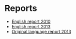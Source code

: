 #  Reports

* [English report 2010](http://www.kvvm.hu/cimg/documents/INSPIRE_Country_Report_HU.pdf)
* [English report 2013](./HU-INSPIRE-Report-ENV-2013-644-0-0-EN-TRA-0_DOC.pdf)
* [Original language report 2013](http://cdr.eionet.europa.eu/hu/eu/inspire/reporting/envug3mvq)




